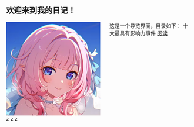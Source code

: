 ## 欢迎来到我的日记！

<img src="./assets/Elysia.png" alt="Elysia" style="zoom:25%; float:left; margin-right:100px;" />这是一个导览界面，目录如下：
十大最具有影响力事件 [阅读](chapters/ten_events.md) 



<div style="clear:both;"></div>
z z z
